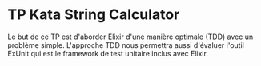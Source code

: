 # TP Kata String Calculator

Le but de ce TP est d'aborder Elixir d'une manière optimale (TDD) avec un problème simple.
L'approche TDD nous permettra aussi d'évaluer l'outil ExUnit qui est le framework de test unitaire inclus 
avec Elixir.


 

